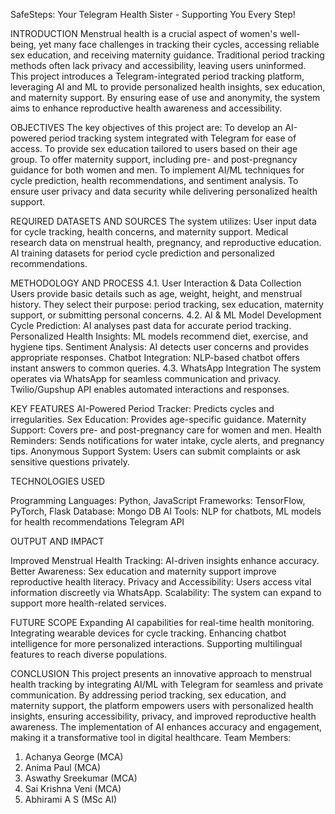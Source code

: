 
SafeSteps: Your Telegram Health Sister - Supporting You Every Step!

INTRODUCTION
Menstrual health is a crucial aspect of women's well-being, yet many face challenges in tracking their cycles, accessing reliable sex education, and receiving maternity guidance. Traditional period tracking methods often lack privacy and accessibility, leaving users uninformed. This project introduces a Telegram-integrated period tracking platform, leveraging AI and ML to provide personalized health insights, sex education, and maternity support. By ensuring ease of use and anonymity, the system aims to enhance reproductive health awareness and accessibility.

OBJECTIVES
The key objectives of this project are:
To develop an AI-powered period tracking system integrated with Telegram for ease of access.
To provide sex education tailored to users based on their age group.
To offer maternity support, including pre- and post-pregnancy guidance for both women and men.
To implement AI/ML techniques for cycle prediction, health recommendations, and sentiment analysis.
To ensure user privacy and data security while delivering personalized health support.

REQUIRED DATASETS AND SOURCES
The system utilizes:
User input data for cycle tracking, health concerns, and maternity support.
Medical research data on menstrual health, pregnancy, and reproductive education.
AI training datasets for period cycle prediction and personalized recommendations.

METHODOLOGY AND PROCESS
4.1. User Interaction & Data Collection
Users provide basic details such as age, weight, height, and menstrual history.
They select their purpose: period tracking, sex education, maternity support, or submitting personal concerns.
4.2. AI & ML Model Development
Cycle Prediction: AI analyses past data for accurate period tracking.
Personalized Health Insights: ML models recommend diet, exercise, and hygiene tips.
Sentiment Analysis: AI detects user concerns and provides appropriate responses.
Chatbot Integration: NLP-based chatbot offers instant answers to common queries.
4.3. WhatsApp Integration
The system operates via WhatsApp for seamless communication and privacy.
Twilio/Gupshup API enables automated interactions and responses.

KEY FEATURES
AI-Powered Period Tracker: Predicts cycles and irregularities.
Sex Education: Provides age-specific guidance.
Maternity Support: Covers pre- and post-pregnancy care for women and men.
Health Reminders: Sends notifications for water intake, cycle alerts, and pregnancy tips.
Anonymous Support System: Users can submit complaints or ask sensitive questions privately.

TECHNOLOGIES USED

Programming Languages: Python, JavaScript
Frameworks: TensorFlow, PyTorch, Flask
Database: Mongo DB
AI Tools: NLP for chatbots, ML models for health recommendations
Telegram API

OUTPUT AND IMPACT

Improved Menstrual Health Tracking: AI-driven insights enhance accuracy.
Better Awareness: Sex education and maternity support improve reproductive health literacy.
Privacy and Accessibility: Users access vital information discreetly via WhatsApp.
Scalability: The system can expand to support more health-related services.

FUTURE SCOPE
Expanding AI capabilities for real-time health monitoring.
Integrating wearable devices for cycle tracking.
Enhancing chatbot intelligence for more personalized interactions.
Supporting multilingual features to reach diverse populations.

CONCLUSION
This project presents an innovative approach to menstrual health tracking by integrating AI/ML with Telegram for seamless and private communication. By addressing period tracking, sex education, and maternity support, the platform empowers users with personalized health insights, ensuring accessibility, privacy, and improved reproductive health awareness. The implementation of AI enhances accuracy and engagement, making it a transformative tool in digital healthcare.
Team Members:   
1.	Achanya George (MCA)
2.	Anima Paul (MCA)
3.	Aswathy Sreekumar (MCA)
4.	Sai Krishna Veni (MCA)
5.	Abhirami A S (MSc AI)
 	  	 
